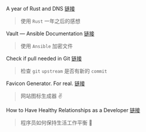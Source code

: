 A year of Rust and DNS [链接](https://bluejekyll.github.io/blog/rust/dns/2016/08/21/a-year-of-rust-and-dns.html)
> 使用 `Rust` 一年之后的感想

Vault — Ansible Documentation [链接](https://docs.ansible.com/ansible/playbooks_vault.html)
> 使用 `Ansible` 加密文件

Check if pull needed in Git [链接](https://stackoverflow.com/questions/3258243/check-if-pull-needed-in-git)
> 检查 `git` `upstream` 是否有新的 `commit`

Favicon Generator. For real. [链接](https://realfavicongenerator.net/)
> 网站图标生成器 :v:

How to Have Healthy Relationships as a Developer [链接](http://smo.nu/how-to-have-healthy-relationships-as-a-developer/)
> 程序员如何保持生活工作平衡 :metal:
